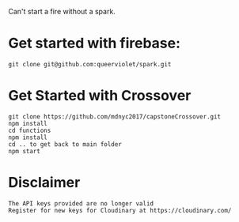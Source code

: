 Can't start a fire without a spark.

# Get started with firebase:

```
git clone git@github.com:queerviolet/spark.git
```

# Get Started with Crossover

```
git clone https://github.com/mdnyc2017/capstoneCrossover.git
npm install
cd functions
npm install
cd .. to get back to main folder
npm start
```

# Disclaimer

```
The API keys provided are no longer valid
Register for new keys for Cloudinary at https://cloudinary.com/
```
